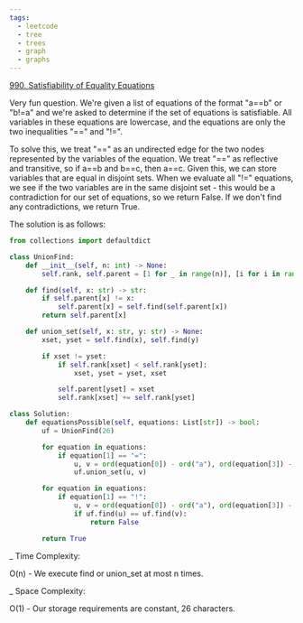 ```yaml
---
tags:
  - leetcode
  - tree
  - trees
  - graph
  - graphs
---
```


<a href="https://leetcode.com/problems/satisfiability-of-equality-equations/">
990. Satisfiability of Equality Equations</a>

Very fun question. We're given a list of equations of the format "a==b" or
"b!=a" and we're asked to determine if the set of equations is satisfiable. All
variables in these equations are lowercase, and the equations are only the two
inequalities "==" and "!=".

To solve this, we treat "==" as an undirected edge for the two nodes represented
by the variables of the equation. We treat "==" as reflective and transitive, so
if a==b and b==c, then a==c. Given this, we can store variables that are equal
in disjoint sets. When we evaluate all "!=" equations, we see if the two
variables are in the same disjoint set - this would be a contradiction for our
set of equations, so we return False. If we don't find any contradictions, we
return True.

The solution is as follows:

```python
from collections import defaultdict

class UnionFind:
    def __init__(self, n: int) -> None:
        self.rank, self.parent = [1 for _ in range(n)], [i for i in range(n)]

    def find(self, x: str) -> str:
        if self.parent[x] != x:
            self.parent[x] = self.find(self.parent[x])
        return self.parent[x]

    def union_set(self, x: str, y: str) -> None:
        xset, yset = self.find(x), self.find(y)

        if xset != yset:
            if self.rank[xset] < self.rank[yset]:
                xset, yset = yset, xset

            self.parent[yset] = xset
            self.rank[xset] += self.rank[yset]

class Solution:
    def equationsPossible(self, equations: List[str]) -> bool:
        uf = UnionFind(26)

        for equation in equations:
            if equation[1] == "=":
                u, v = ord(equation[0]) - ord("a"), ord(equation[3]) - ord("a")
                uf.union_set(u, v)

        for equation in equations:
            if equation[1] == "!":
                u, v = ord(equation[0]) - ord("a"), ord(equation[3]) - ord("a")
                if uf.find(u) == uf.find(v):
                    return False

        return True
```

\_ Time Complexity:

O(n) - We execute find or union_set at most n times.

\_ Space Complexity:

O(1) - Our storage requirements are constant, 26 characters.
